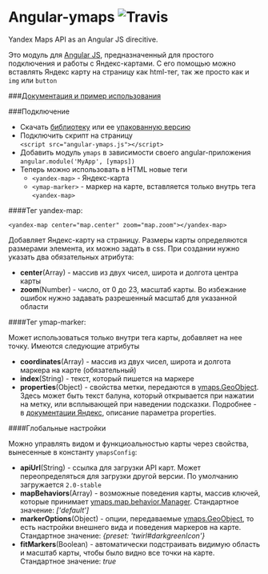[Angular JS]: http://angularjs.org
[ymaps.GeoObject]: http://api.yandex.ru/maps/doc/jsapi/2.x/ref/reference/GeoObject.xml
Angular-ymaps ![Travis](https://travis-ci.org/just-boris/angular-ymaps.png)
=============

Yandex Maps API as an Angular JS direcitive.

Это модуль для [Angular JS], предназначенный для простого подключения и работы с Яндекс-картами. С его помощью можно
вставлять Яндекс карту на страницу как html-тег, так же просто как и `img` или `button`

###<a href="http://catatron.com/angular-ymaps/" class="hidden">Документация и пример использования</a>

###Подключение

* Скачать [библиотеку](http://catatron.com/angular-ymaps/angular-ymaps.js) или ее [упакованную версию](http://catatron.com/angular-ymaps/angular-ymaps.min.js)
* Подключить скрипт на страницу <br> 
  `<script src="angular-ymaps.js"></script>`
* Добавить модуль `ymaps` в зависимости своего angular-приложения <br>
  `angular.module('MyApp', [ymaps])`
* Теперь можно использовать в HTML новые теги 
  - `<yandex-map>` - Яндекс-карта
  - `<ymap-marker>` - маркер на карте, вставляется только внутрь тега `<yandex-map>`

####Тег yandex-map:

    <yandex-map center="map.center" zoom="map.zoom"></yandex-map>

Добавляет Яндекс-карту на страницу. Размеры карты определяются размерами элемента, их можно задать в css. При
создании нужно указать два обязательных атрибута:

* **center**(Array) - массив из двух чисел, широта и долгота центра карты
* **zoom**(Number) - число, от 0 до 23, масштаб карты. Во избежание ошибок нужно задавать разрешенный масштаб для
указанной области

####Тег ymap-marker:

Может использоваться только внутри тега карты, добавляет на нее точку. Имеются следующие атрибуты

* **coordinates**(Array) - массив из двух чисел, широта и долгота маркера на карте (обязательный)
* **index**(String) - текст, который пишется на маркере
* **properties**(Object) - свойства метки, передаются в [ymaps.GeoObject]. Здесь может быть текст балуна, который
    открывается при нажатии на метку, или всплывающей при наведении подсказки. Подробнее - в
    [документации Яндекс][ymaps.GeoObject], описание параметра properties.

####Глобальные настройки

Можно управлять видом и функциоальностью карты через свойства, вынесенные в константу `ymapsConfig`:

* **apiUrl**(String) - ссылка для загрузки API карт. Может переопределяться для загрузки другой версии.
    По умолчанию загружается `2.0-stable`
* **mapBehaviors**(Array) - возможные поведения карты, массив ключей, которые принимает [ymaps.map.behavior.Manager](http://api.yandex.ru/maps/doc/jsapi/2.x/ref/reference/map.behavior.Manager.xml).
    Стандартное значение: *['default']*
* **markerOptions**(Object) - опции, передаваемые [ymaps.GeoObject], то есть настройки внешнего вида и поведения маркеров
на карте. Стандартное значение: *{preset: 'twirl#darkgreenIcon'}*
* **fitMarkers**(Boolean) - автоматически подстраивать видимую область и масштаб карты, чтобы было видно все точки на
карте. Стандартное значение: *true*
